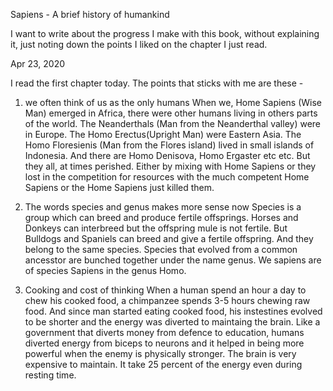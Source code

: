 Sapiens - A brief history of humankind

I want to write about the progress I make with
this book, without explaining it, just noting down the points I liked on the chapter I just read.

Apr 23, 2020

I read the first chapter today. The points that sticks with me are these - 

1. we often think of us as the only humans
When we, Home Sapiens (Wise Man) emerged in Africa, there were other humans living in others parts of the world.
The Neanderthals (Man from the Neanderthal valley) were in Europe. The Homo Erectus(Upright Man) were Eastern Asia. 
The Homo Floresienis (Man from the Flores island) lived in small islands of Indonesia. 
And there are Homo Denisova, Homo Ergaster etc etc.
But they all, at times perished. Either by mixing with Home Sapiens or they lost in the competition for resources with the 
much competent Home Sapiens or the Home Sapiens just killed them. 

2. The words species and genus makes more sense now
Species is a group which can breed and produce fertile offsprings.
Horses and Donkeys can interbreed but the offspring mule is not fertile. But Bulldogs and Spaniels can breed and 
give a fertile offspring. And they belong to the same species.
Species that evolved from a common ancesstor are bunched together under the name genus. 
We sapiens are of species Sapiens in the genus Homo. 

3. Cooking and cost of thinking
When a human spend an hour a day to chew his cooked food, a chimpanzee spends 3-5 hours chewing raw food. And since man started eating cooked food, his instestines evolved to be shorter and the energy was diverted to maintaing the brain.
Like a government that diverts money from defence to education, humans diverted energy from biceps to neurons and it
helped in being more powerful when the enemy is physically stronger. The brain is very expensive to maintain. It take 25 percent of the energy even during resting time. 

 
